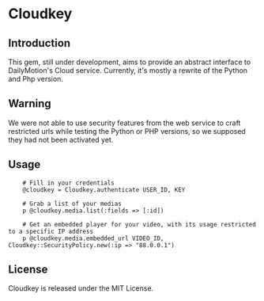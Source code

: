 Cloudkey
========

Introduction
------------

This gem, still under development, aims to provide an abstract interface to DailyMotion's Cloud service. 
Currently, it's mostly a rewrite of the Python and Php version.

Warning
-------

We were not able to use security features from the web service to craft restricted urls while testing the Python 
or PHP versions, so we supposed they had not been activated yet. 

Usage
-----

		# Fill in your credentials
		@cloudkey = Cloudkey.authenticate USER_ID, KEY

		# Grab a list of your medias
		p @cloudkey.media.list(:fields => [:id])

		# Get an embedded player for your video, with its usage restricted to a specific IP address
		p @cloudkey.media.embedded_url VIDEO_ID, Cloudkey::SecurityPolicy.new(:ip => "88.0.0.1")
		
License
-------

Cloudkey is released under the MIT License. 